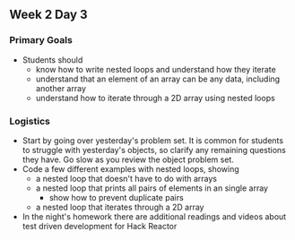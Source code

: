 ## Week 2 Day 3

### Primary Goals

- Students should
  - know how to write nested loops and understand how they iterate
  - understand that an element of an array can be any data, including another array
  - understand how to iterate through a 2D array using nested loops


### Logistics

- Start by going over yesterday's problem set. It is common for students to struggle
 with yesterday's objects, so clarify any remaining questions they have. Go slow as
 you review the object problem set.
- Code a few different examples with nested loops, showing
  - a nested loop that doesn't have to do with arrays
  - a nested loop that prints all pairs of elements in an single array
    - show how  to prevent duplicate pairs
  - a nested loop that iterates through a 2D array
- In the night's homework there are additional readings and videos about test driven development for Hack Reactor
